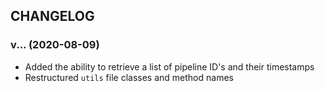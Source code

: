 ## CHANGELOG

### v... (2020-08-09)

* Added the ability to retrieve a list of pipeline ID's and their timestamps
* Restructured `utils` file classes and method names

